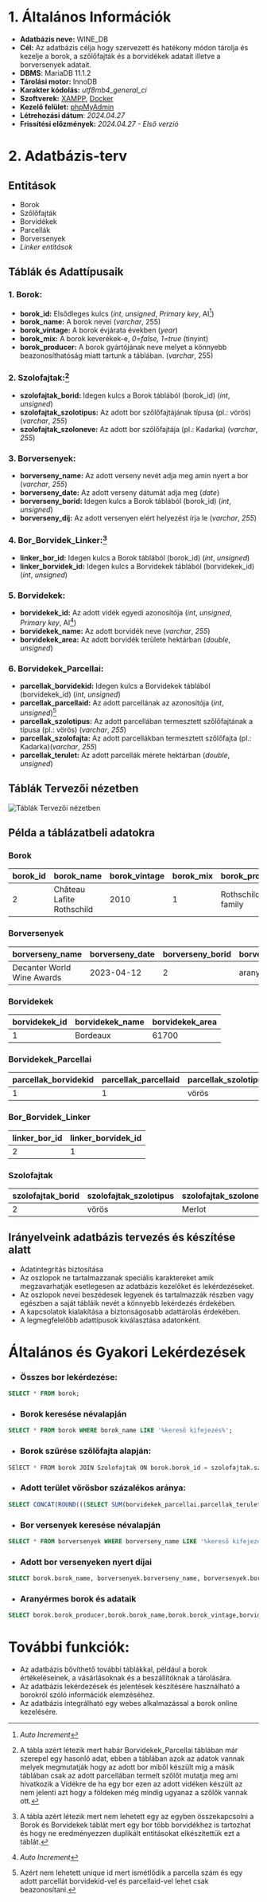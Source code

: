 # 1. Általános Információk

- **Adatbázis neve:** WINE_DB
- **Cél:** Az adatbázis célja hogy szervezett és hatékony módon tárolja és kezelje a borok, a szőlőfajták és a borvidékek adatait illetve a borversenyek adatait.
- **DBMS**: MariaDB 11.1.2
- **Tárolási motor:** InnoDB
- **Karakter kódolás:** *utf8mb4_general_ci*
- **Szoftverek:** [XAMPP](https://www.apachefriends.org/), [Docker](https://www.docker.com/)
- **Kezelő felület:** [phpMyAdmin](https://hub.docker.com/_/phpmyadmin)
- **Létrehozási dátum**: *2024.04.27*
- **Frissítési előzmények:** *2024.04.27 - Első verzió*
# 2. Adatbázis-terv

## Entitások

- Borok
- Szőlőfajták
- Borvidékek
- Parcellák
- Borversenyek
- *Linker entitások*
## Táblák és Adattípusaik

### 1. Borok:
- **borok_id:**  Elsődleges kulcs (*int*, *unsigned*, *Primary key*, AI[^1])
- **borok_name:** A borok nevei (*varchar*, 255)
- **borok_vintage:** A borok évjárata években (*year*)
- **borok_mix:** A borok keverékek-e, *0=false, 1=true* (tinyint)
- **borok_producer:** A borok gyártójának neve melyet a könnyebb beazonosíthatóság miatt tartunk a táblában. (*varchar*, 255)

[^1]: *Auto Increment*
### 2. Szolofajtak:[^2]
- **szolofajtak_borid:** Idegen kulcs a Borok táblából (borok_id) (*int*, *unsigned*)
- **szolofajtak_szolotipus:** Az adott bor szőlőfajtájának típusa (pl.: vörös) (*varchar*, *255*)
- **szolofajtak_szoloneve:** Az adott bor szőlőfajtája (pl.: Kadarka) (*varchar*, *255*)

[^2]: A tábla azért létezik mert habár Borvidekek_Parcellai táblában már szerepel egy hasonló adat, ebben a táblában azok az adatok vannak melyek megmutatják hogy az adott bor miből készült míg a másik táblában csak az adott parcellában termelt szőlőt mutatja meg ami hivatkozik a Vidékre de ha egy bor ezen az adott vidéken készült az nem jelenti azt hogy a földeken még mindig ugyanaz a szőlők vannak ott. 
### 3. Borversenyek:
- **borverseny_name:** Az adott verseny nevét adja meg amin nyert a bor (*varchar*, *255*)
- **borverseny_date:** Az adott verseny dátumát adja meg (*date*)
- **borverseny_borid:** Idegen kulcs a Borok táblából (borok_id) (*int*, *unsigned*)
- **borverseny_dij:** Az adott versenyen elért helyezést írja le (*varchar*, *255*)

### 4. Bor_Borvidek_Linker:[^3]
- **linker_bor_id:** Idegen kulcs a Borok táblából (borok_id) (*int*, *unsigned*)
- **linker_borvidek_id:** Idegen kulcs a Borvidekek táblából (borvidekek_id) (*int*, *unsigned*)

[^3]: A tábla azért létezik mert nem lehetett egy az egyben összekapcsolni a Borok és Borvidekek táblát mert egy bor több borvidékhez is tartozhat és hogy ne eredményezzen duplikált entitásokat elkészítettük ezt a táblát.

### 5. Borvidekek:
- **borvidekek_id:** Az adott vidék egyedi azonosítója (*int*, *unsigned*, *Primary key*, AI[^1])
- **borvidekek_name:** Az adott borvidék neve (*varchar*, *255*)
- **borvidekek_area:** Az adott borvidék területe hektárban (*double*, *unsigned*)

### 6. Borvidekek_Parcellai:
- **parcellak_borvidekid:** Idegen kulcs a Borvidekek táblából (borvidekek_id) (*int*, *unsigned*)
- **parcellak_parcellaid:** Az adott parcellának az azonosítója (*int*, *unsigned*)[^4]
- **parcellak_szolotipus:** Az adott parcellában termesztett szőlőfajtának a típusa (pl.: vörös)        (*varchar*, *255*)
- **parcellak_szolofajta:** Az adott parcellákban termesztett szőlőfajta (pl.: Kadarka)(*varchar*, *255*)
- **parcellak_terulet:** Az adott parcellák mérete hektárban (*double*, *unsigned*)

[^4]: Azért nem lehetett unique id mert ismétlődik a parcella szám és egy adott parcellát borvidekid-vel és parcellaid-vel lehet csak beazonosítani.

## Táblák Tervezői nézetben
![Táblák Tervezői nézetben](https://github.com/20HDMI04/WINE_DB/blob/CODE/assets/wine_db2.png)


## Példa a táblázatbeli adatokra
### Borok
| borok_id | borok_name                | borok_vintage | borok_mix | borok_producer    |
| -------- | ------------------------- | ------------- | --------- | ----------------- |
| 2        | Château Lafite Rothschild | 2010          | 1         | Rothschild family |
### Borversenyek
| borverseny_name            | borverseny_date | borverseny_borid | borverseny_díj |
| -------------------------- | --------------- | ---------------- | -------------- |
| Decanter World Wine Awards | 2023-04-12      | 2                | aranyérem      |
 ### Borvidekek
| borvidekek_id | borvidekek_name | borvidekek_area |
| ------------- | --------------- | --------------- |
| 1             | Bordeaux        | 61700           |
### Borvidekek_Parcellai
| parcellak_borvidekid | parcellak_parcellaid | parcellak_szolotipus | parcellak_szolofajta | parcellak_terulet |
| -------------------- | -------------------- | -------------------- | -------------------- | ----------------- |
| 1                    | 1                    | vörös                | Merlot               | 10000             |
### Bor_Borvidek_Linker
| linker_bor_id | linker_borvidek_id |
| ------------- | ------------------ |
| 2             | 1                  |
### Szolofajtak
| szolofajtak_borid | szolofajtak_szolotipus | szolofajtak_szoloneve |
| ----------------- | ---------------------- | --------------------- |
| 2                 | vörös                  | Merlot                |
 ## Irányelveink adatbázis tervezés és készítése alatt
- Adatintegritás biztosítása
- Az oszlopok ne tartalmazzanak speciális karaktereket amik megzavarhatják esetlegesen az adatbázis kezelőket és lekérdezéseket.
- Az oszlopok nevei beszédesek legyenek és tartalmazzák részben vagy egészben a saját tábláik nevét a könnyebb lekérdezés érdekében.
- A kapcsolatok kialakítása a biztonságosabb adattárolás érdekében.
- A legmegfelelőbb adattípusok kiválasztása adatonként.

# Általános és Gyakori Lekérdezések

- ### Összes bor lekérdezése:
```Sql
SELECT * FROM borok;
```
- ### Borok keresése névalapján
```Sql
SELECT * FROM borok WHERE borok_name LIKE '%kereső kifejezés%';
```
- ### Borok szűrése szőlőfajta alapján:
```Sql
SElECT * FROM borok JOIN Szolofajtak ON borok.borok_id = szolofajtak.szolofajtak_borid WHERE szolofajtak.szolofajtak_szoloneve LIKE '%Merlot%';
```
- ### Adott terület vörösbor százalékos aránya:
```Sql
SELECT CONCAT(ROUND(((SELECT SUM(borvidekek_parcellai.parcellak_terulet) FROM borvidekek JOIN borvidekek_parcellai ON borvidekek.borvidekek_id = borvidekek_parcellai.parcellak_borvidekid WHERE borvidekek.borvidekek_name LIKE "%Tokaj%" AND borvidekek_parcellai.parcellak_szolotipus LIKE "vörös")/borvidekek.borvidekek_area*100),2),"%") as "VOROSSZAZALEK" FROM borvidekek WHERE borvidekek.borvidekek_name LIKE "Tokaj";
```
- ### Bor versenyek keresése névalapján
```Sql
SELECT * FROM borversenyek WHERE borverseny_name LIKE '%kereső kifejezés%';
```
- ### Adott bor versenyeken nyert díjai
```Sql
SELECT borok.borok_name, borversenyek.borverseny_name, borversenyek.borverseny_dij FROM borok Join borversenyek ON borok.borok_id = borversenyek.borverseny_borid WHERE borok.borok_name LIKE "Tokaji Aszú";
```
- ### Aranyérmes borok és adataik
```Sql
SELECT borok.borok_producer,borok.borok_name,borok.borok_vintage,borvidekek.borvidekek_name FROM borversenyek JOIN borok ON borok.borok_id = borversenyek.borverseny_borid JOIN bor_borvidek_linker ON borok.borok_id = bor_borvidek_linker.linker_bor_id JOIN borvidekek ON bor_borvidek_linker.linker_borvidek_id = borvidekek.borvidekek_id WHERE borversenyek.borverseny_dij LIKE "aranyérem";
```
# További funkciók:
- Az adatbázis bővíthető további táblákkal, például a borok értékeléseinek, a vásárlásoknak és a beszállítóknak a tárolására.
- Az adatbázis lekérdezések és jelentések készítésére használható a borokról szóló információk elemzéséhez.
- Az adatbázis integrálható egy webes alkalmazással a borok online kezelésére.
